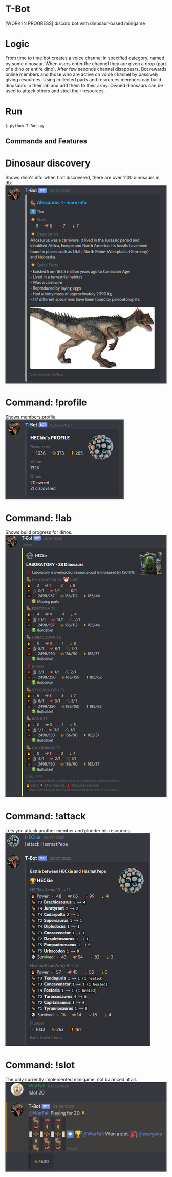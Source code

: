 # T-Bot
[WORK IN PROGRESS] discord bot with dinosaur-based minigame

# Logic
From time to time bot creates a voice channel in specified category, named by some dinosaur. When users enter the channel they are given a drop (part of a dino or entire dino). After few seconds channel disappears.
Bot rewards online members and those who are active on voice channel by passively giving resources.
Using collected parts and resources members can build dinosaurs in their lab and add them to their army.
Owned dinosaurs can be used to attack others and steal their resources.

# Run
```
$ python T-Bot.py
```

## Commands and Features
# Dinosaur discovery
Shows dino's info when first discovered, there are over 1100 dinosaurs in db.
![](screenshots/discovery.png)
# Command: !profile
Shows members profile.
![](screenshots/profile.png)
# Command: !lab
Shows build progress for dinos.
![](screenshots/lab.png)
# Command: !attack
Lets you attack another member and plunder his resources.
![](screenshots/attack.png)
# Command: !slot
The only currently implemented minigame, not balanced at all.
![](screenshots/slot.png)

